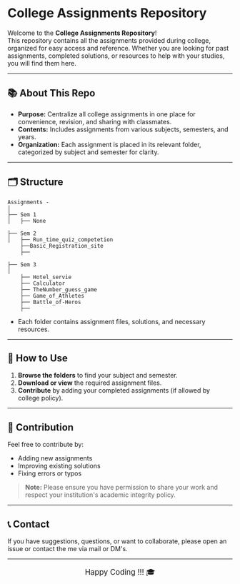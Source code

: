 # College Assignments Repository


Welcome to the **College Assignments Repository**!  
This repository contains all the assignments provided during college, organized for easy access and reference. Whether you are looking for past assignments, completed solutions, or resources to help with your studies, you will find them here.

---

## 📚 About This Repo

- **Purpose:** Centralize all college assignments in one place for convenience, revision, and sharing with classmates.
- **Contents:** Includes assignments from various subjects, semesters, and years.
- **Organization:** Each assignment is placed in its relevant folder, categorized by subject and semester for clarity.

---

## 🗂️ Structure


```
Assignments - 
│
├── Sem 1
│   ├── None

├── Sem 2
│   ├── Run_time_quiz_competetion
    ├──Basic_Registration_site
    ├── 

├── Sem 3
│
    ├── Hotel_servie
    ├── Calculator
    ├── TheNumber_guess_game
    ├── Game_of_Athletes
    ├── Battle_of-Heros
    ├── 

```

- Each folder contains assignment files, solutions, and necessary resources.

---

## 🚀 How to Use


1. **Browse the folders** to find your subject and semester.
2. **Download or view** the required assignment files.
3. **Contribute** by adding your completed assignments (if allowed by college policy).

<div style="clear: both;"></div>

---

## 🤝 Contribution


Feel free to contribute by:
- Adding new assignments
- Improving existing solutions
- Fixing errors or typos

> **Note:** Please ensure you have permission to share your work and respect your institution's academic integrity policy.

---

## 📞 Contact



If you have suggestions, questions, or want to collaborate, please open an issue or contact the me via mail or DM's.

<div style="clear: both;"></div>

---

<p align="center" style="font-size:1.2em;">Happy Coding !!! 🎓</p>
